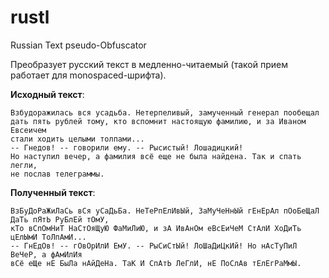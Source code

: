 # rustl
Russian Text pseudo-Obfuscator

Преобразует русский текст в медленно-читаемый (такой прием работает для monospaced-шрифта).

**Исходный текст**:

    Взбудоражилась вся усадьба. Нетерпеливый, замученный генерал пообещал 
    дать пять рублей тому, кто вспомнит настоящую фамилию, и за Иваном Евсеичем 
    стали ходить целыми толпами... 
    -- Гнедов! -- говорили ему. -- Рысистый! Лошадицкий! 
    Но наступил вечер, а фамилия всё еще не была найдена. Так и спать легли, 
    не послав телеграммы. 

**Полученный текст**:

    ВзБуДоРаЖиЛаСь вСя уСаДьБа. НеТеРпЕлИвЫй, ЗаМуЧеНнЫй гЕнЕрАл пОоБеЩаЛ ДаТь пЯтЬ РуБлЕй тОмУ,
    кТо вСпОмНиТ НаСтОяЩуЮ ФаМиЛиЮ, и зА ИвАнОм еВсЕиЧеМ СтАлИ ХоДиТь цЕлЫмИ ТоЛпАмИ... 
    -- ГнЕдОв! -- гОвОрИлИ ЕмУ. -- РыСиСтЫй! ЛоШаДиЦкИй! Но нАсТуПиЛ ВеЧеР, а фАмИлИя 
    вСё еЩе нЕ БыЛа нАйДеНа. ТаК И СпАтЬ ЛеГлИ, нЕ ПоСлАв тЕлЕгРаМмЫ.
